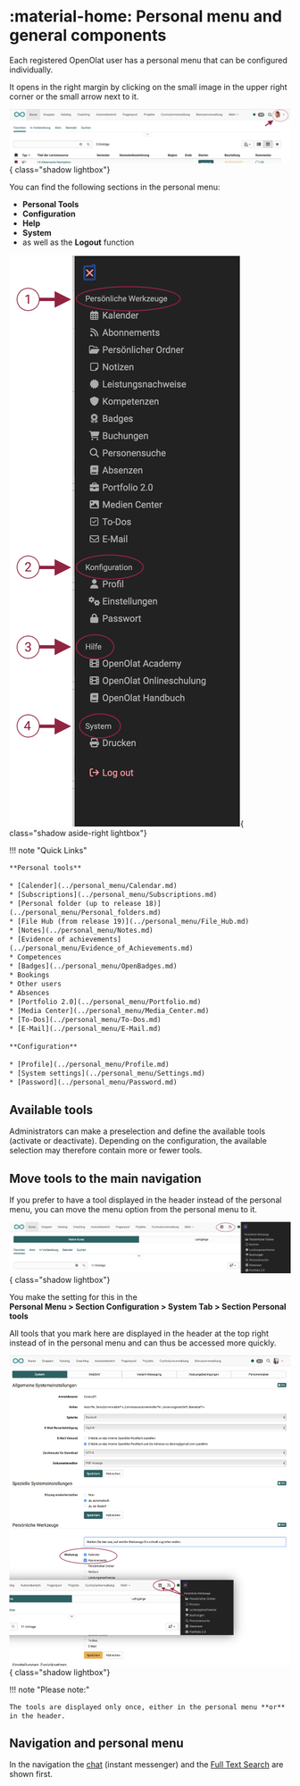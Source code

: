 # :material-home: Personal menu and general components

Each registered OpenOlat user has a personal menu that can be configured individually.

It opens in the right margin by clicking on the small image in the upper right corner or the small arrow next to it.

![pers_menu1_v1_de.png](assets/pers_menu1_v1_de.png){ class="shadow lightbox"}

You can find the following sections in the personal menu:

* **Personal Tools**
* **Configuration**
* **Help**
* **System**
* as well as the **Logout** function

![pers_menu2_v2_de.png](assets/pers_menu2_v2_de.png){ class="shadow aside-right lightbox"}

!!! note "Quick Links"

    **Personal tools**

    * [Calender](../personal_menu/Calendar.md)
    * [Subscriptions](../personal_menu/Subscriptions.md)
    * [Personal folder (up to release 18)](../personal_menu/Personal_folders.md)
    * [File Hub (from release 19)](../personal_menu/File_Hub.md)
    * [Notes](../personal_menu/Notes.md)
    * [Evidence of achievements](../personal_menu/Evidence_of_Achievements.md)
    * Competences
    * [Badges](../personal_menu/OpenBadges.md)
    * Bookings
    * Other users
    * Absences
    * [Portfolio 2.0](../personal_menu/Portfolio.md)
    * [Media Center](../personal_menu/Media_Center.md)
    * [To-Dos](../personal_menu/To-Dos.md)
    * [E-Mail](../personal_menu/E-Mail.md)

    **Configuration**

    * [Profile](../personal_menu/Profile.md)
    * [System settings](../personal_menu/Settings.md)
    * [Password](../personal_menu/Password.md)


## Available tools

Administrators can make a preselection and define the available tools (activate or deactivate).
Depending on the configuration, the available selection may therefore contain more or fewer tools.

## Move tools to the main navigation

If you prefer to have a tool displayed in the header instead of the personal menu, you can move the menu option from the personal menu to it.

![pers_menu_moved_tool_v1_de.png](assets/pers_menu_moved_tool_v1_de.png){ class="shadow lightbox"}

You make the setting for this in the<br>
**Personal Menu > Section Configuration > System Tab > Section Personal tools**

All tools that you mark here are displayed in the header at the top right instead of in the personal menu and can thus be accessed more quickly.

![pers_menu_move_item_v1_de.png](assets/pers_menu_move_item_v1_de.png){ class="shadow lightbox"}

!!! note "Please note:"

    The tools are displayed only once, either in the personal menu **or** in the header.

## Navigation and personal menu

In the navigation the [chat](../basic_concepts/Chat.md) (instant messenger) and the [Full Text Search](../basic_concepts/Full_Text_Search.md) are shown first.
